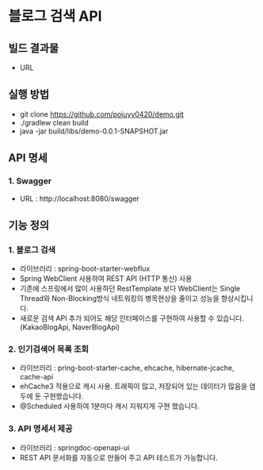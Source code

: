 # 블로그 검색 API

## 빌드 결과물
- URL

## 실행 방법
- git clone https://github.com/poiuyy0420/demo.git
- ./gradlew clean build
- java -jar build/libs/demo-0.0.1-SNAPSHOT.jar

## API 명세
### 1. Swagger
- URL : http://localhost:8080/swagger

## 기능 정의

### 1. 블로그 검색
- 라이브러리 : spring-boot-starter-webflux
- Spring WebClient 사용하여 REST API (HTTP 통신) 사용
- 기존에 스프링에서 많이 사용하던 RestTemplate 보다 WebClient는 Single Thread와 Non-Blocking방식 네트워킹의 병목현상을 줄이고 성능을 향상시킵니다.
- 새로운 검색 API 추가 되어도 해당 인터페이스를 구현하여 사용할 수 있습니다. (KakaoBlogApi, NaverBlogApi)

### 2. 인기검색어 목록 조회
- 라이브러리 : pring-boot-starter-cache, ehcache, hibernate-jcache, cache-api
- ehCache3 적용으로 캐시 사용. 트래픽이 많고, 저장되어 있는 데이터가 많음을 염두에 둔 구현했습니다.
- @Scheduled 사용하여 1분마다 캐시 지워지게 구현 했습니다.

### 3. API 명세서 제공
- 라이브러리 : springdoc-openapi-ui
- REST API 문서화를 자동으로 만들어 주고 API 테스트가 가능합니다.